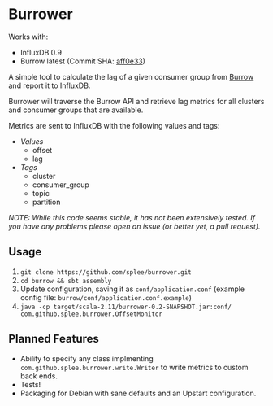 # Burrower

Works with:
* InfluxDB 0.9
* Burrow latest (Commit SHA: [aff0e33](https://github.com/linkedin/Burrow/commit/aff0e3321fefcacd2bde9685e6bed813c96bcc7c))

A simple tool to calculate the lag of a given consumer group from [Burrow](http://github.com/linkedin/burrow)
and report it to InfluxDB.

Burrower will traverse the Burrow API and retrieve lag metrics for all clusters and consumer groups that are available.

Metrics are sent to InfluxDB with the following values and tags:

* *Values*
  * offset
  * lag
* *Tags*
  * cluster
  * consumer_group
  * topic
  * partition

*NOTE: While this code seems stable, it has not been extensively tested.  If you have any problems please open an issue (or better yet, a pull request).*

## Usage

1. `git clone https://github.com/splee/burrower.git`
1. `cd burrow && sbt assembly`
1. Update configuration, saving it as `conf/application.conf` (example config file: `burrow/conf/application.conf.example`)
1. `java -cp target/scala-2.11/burrower-0.2-SNAPSHOT.jar:conf/ com.github.splee.burrower.OffsetMonitor`

## Planned Features

* Ability to specify any class implmenting `com.github.splee.burrower.write.Writer` to write metrics to custom back ends.
* Tests!
* Packaging for Debian with sane defaults and an Upstart configuration.
